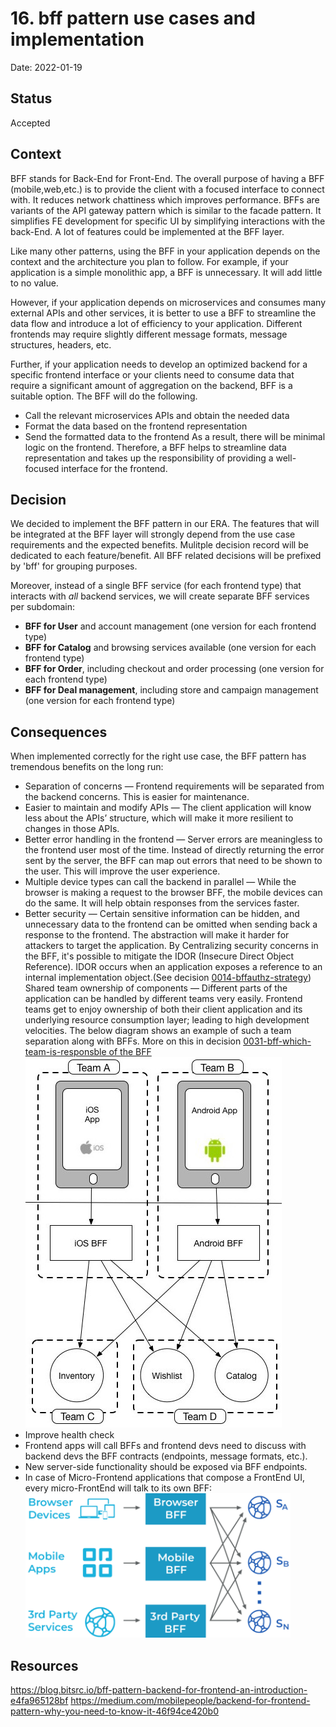 # 16. bff pattern use cases and implementation

Date: 2022-01-19

## Status

Accepted

## Context

BFF stands for Back-End for Front-End. The overall purpose of having a BFF (mobile,web,etc.) is to provide the client with a focused interface to connect with. 
It reduces network chattiness which improves performance. BFFs are variants of the API gateway pattern which is similar to the facade pattern. It simplifies FE development for specific UI by simplifying interactions with the back-End. A lot of features could be implemented at the BFF layer.

Like many other patterns, using the BFF in your application depends on the context and the architecture you plan to follow. For example, if your application is a simple monolithic app, a BFF is unnecessary. It will add little to no value.

However, if your application depends on microservices and consumes many external APIs and other services, it is better to use a BFF to streamline the data flow and introduce a lot of efficiency to your application. Different frontends may require slightly different message formats, message structures, headers, etc.

Further, if your application needs to develop an optimized backend for a specific frontend interface or your clients need to consume data that require a significant amount of aggregation on the backend, BFF is a suitable option.
The BFF will do the following.
- Call the relevant microservices APIs and obtain the needed data
- Format the data based on the frontend representation
- Send the formatted data to the frontend
As a result, there will be minimal logic on the frontend. Therefore, a BFF helps to streamline data representation and takes up the responsibility of providing a well-focused interface for the frontend.

## Decision

We decided to implement the BFF pattern in our ERA. The features that will be integrated at the BFF layer will strongly depend from the use case requirements and the expected benefits. Mulitple decision record will be dedicated to each feature/benefit. All BFF related decisions will be prefixed by 'bff' for grouping purposes.

Moreover, instead of a single BFF service (for each frontend type) that interacts with *all* backend services, we will
create separate BFF services per subdomain: 
- **BFF for User** and account management (one version for each frontend type)
- **BFF for Catalog** and browsing services available (one version for each frontend type)
- **BFF for Order**, including checkout and order processing (one version for each frontend type) 
- **BFF for Deal management**, including store and campaign management (one version for each frontend type) 

## Consequences

When implemented correctly for the right use case, the BFF pattern has tremendous benefits on the long run:
- Separation of concerns — Frontend requirements will be separated from the backend concerns. This is easier for maintenance.
- Easier to maintain and modify APIs — The client application will know less about the APIs’ structure, which will make it more resilient to changes in those APIs.
- Better error handling in the frontend — Server errors are meaningless to the frontend user most of the time. Instead of directly returning the error sent by the server, the BFF can map out errors that need to be shown to the user. This will improve the user experience.
- Multiple device types can call the backend in parallel — While the browser is making a request to the browser BFF, the mobile devices can do the same. It will help obtain responses from the services faster.
- Better security — Certain sensitive information can be hidden, and unnecessary data to the frontend can be omitted when sending back a response to the frontend. The abstraction will make it harder for attackers to target the application. By Centralizing security concerns in the BFF, it's possible to mitigate the IDOR (Insecure Direct Object Reference). IDOR occurs when an application exposes a reference to an internal implementation object.(See decision [0014-bffauthz-strategy](0014-bff-authz-strategy.md))
Shared team ownership of components — Different parts of the application can be handled by different teams very easily. Frontend teams get to enjoy ownership of both their client application and its underlying resource consumption layer; leading to high development velocities. The below diagram shows an example of such a team separation along with BFFs. More on this in decision [0031-bff-which-team-is-responsble of the BFF](0031-bff-which-team-is-responsable-for-the-bff.md)
  ![Teams' topology around BFF](../images/bff/bff-team-topology.png)
- Improve health check
- Frontend apps will call BFFs and frontend devs need to discuss with backend devs the BFF contracts (endpoints, message formats, etc.). 
- New server-side functionality should be exposed via BFF endpoints. 
- In case of Micro-Frontend applications that compose a FrontEnd UI, every micro-FrontEnd will talk to its own BFF:
![Mapping MicroFE to BFF](../images/bff/microfrontend-bff.png)


## Resources
https://blog.bitsrc.io/bff-pattern-backend-for-frontend-an-introduction-e4fa965128bf
https://medium.com/mobilepeople/backend-for-frontend-pattern-why-you-need-to-know-it-46f94ce420b0
